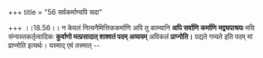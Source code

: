 +++
title = "56 सर्वकर्माण्यपि सदा"

+++
।।18.56।। न केवलं नित्यनैमित्तिककर्माणि अपि तु काम्यानि **अपि सर्वाणि
कर्माणि** **मद्व्यपाश्रयः** मयि संन्यस्तकर्तृत्वादिकः **कुर्वाणो
मत्प्रसादात् शाश्वतं पदम् अव्ययम्** अविकलं **प्राप्नोति।** पद्यते गम्यते
इति पदम् मां प्राप्नोति इत्यर्थः। यस्माद् एवं तस्मात् --
